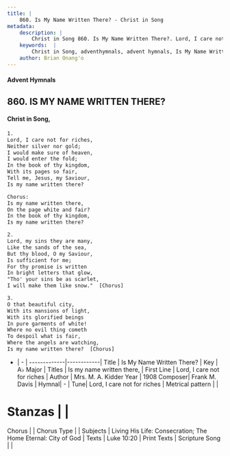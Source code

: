 ```yaml
---
title: |
    860. Is My Name Written There? - Christ in Song
metadata:
    description: |
        Christ in Song 860. Is My Name Written There?. Lord, I care not for riches, Neither silver nor gold; I would make sure of heaven, I would enter the fold; In the book of thy kingdom, With its pages so fair, Tell me, Jesus, my Saviour, Is my name written there? Chorus: Is my name written there, On the page white and fair? In the book of thy kingdom, Is my name written there?
    keywords:  |
        Christ in Song, adventhymnals, advent hymnals, Is My Name Written There?, Lord, I care not for riches. Is my name written there,
    author: Brian Onang'o
---
```


#### Advent Hymnals
## 860. IS MY NAME WRITTEN THERE?
####  Christ in Song,

```txt
1.
Lord, I care not for riches,
Neither silver nor gold;
I would make sure of heaven,
I would enter the fold;
In the book of thy kingdom,
With its pages so fair,
Tell me, Jesus, my Saviour,
Is my name written there?

Chorus:
Is my name written there,
On the page white and fair?
In the book of thy kingdom,
Is my name written there?

2.
Lord, my sins they are many,
Like the sands of the sea,
But thy blood, O my Saviour,
Is sufficient for me;
For thy promise is written
In bright letters that glow,
"Tho' your sins be as scarlet,
I will make them like snow."  [Chorus]

3.
O that beautiful city, 
With its mansions of light,
With its glorified beings
In pure garments of white!
Where no evil thing cometh
To despoil what is fair,
Where the angels are watching,
Is my name written there?  [Chorus]


```

- |   -  |
-------------|------------|
Title | Is My Name Written There? |
Key | A♭ Major |
Titles | Is my name written there, |
First Line | Lord, I care not for riches |
Author | Mrs. M. A. Kidder
Year | 1908
Composer| Frank M. Davis |
Hymnal|  - |
Tune| Lord, I care not for riches |
Metrical pattern | |
# Stanzas |  |
Chorus |  |
Chorus Type |  |
Subjects | Living His Life: Consecration; The Home Eternal: City of God |
Texts | Luke 10:20 |
Print Texts | 
Scripture Song |  |
    
